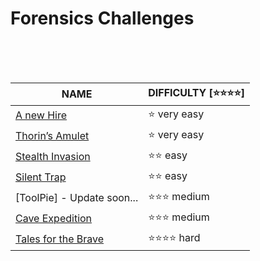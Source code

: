 # Forensics Challenges


<br>
<br>
<br>


|                        NAME                               | DIFFICULTY [⭐⭐⭐⭐] |
|-----------------------------------------------------------|-------------------------|
| [A new Hire](A%20new%20Hire/solution.md)                  | ⭐ very easy |
| [Thorin’s Amulet](Thorin%E2%80%99s%20Amulet/solution.md)  | ⭐ very easy |
| [Stealth Invasion](Stealth%20Invasion/solution.md)        | ⭐⭐ easy |
| [Silent Trap](Silent%20Trap/solution.md)                  | ⭐⭐ easy |
| [ToolPie] - Update soon...                                | ⭐⭐⭐ medium |
| [Cave Expedition](Cave%20Expedition/solution.md)          | ⭐⭐⭐ medium |
| [Tales for the Brave](Tales%20for%20the%20Brave/solution.md) | ⭐⭐⭐⭐ hard |
